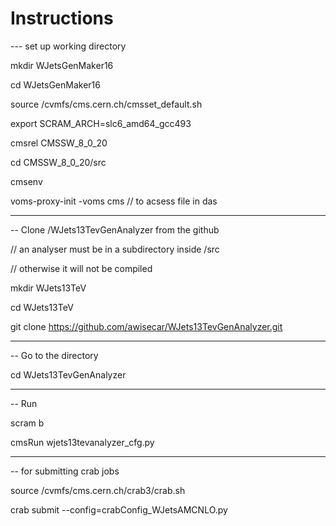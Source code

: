 # Instructions

--- set up working directory

mkdir WJetsGenMaker16

cd WJetsGenMaker16

source /cvmfs/cms.cern.ch/cmsset_default.sh

export SCRAM_ARCH=slc6_amd64_gcc493

cmsrel CMSSW_8_0_20

cd CMSSW_8_0_20/src

cmsenv

voms-proxy-init -voms cms // to acsess file in das

--------------------------------------------------------------------------------

-- Clone /WJets13TevGenAnalyzer from the github

// an analyser must be in a subdirectory inside /src

// otherwise it will not be compiled 

mkdir WJets13TeV

cd WJets13TeV

git clone https://github.com/awisecar/WJets13TevGenAnalyzer.git

--------------------------------------------------------------------------------
-- Go to the directory

cd WJets13TevGenAnalyzer

--------------------------------------------------------------------------------
-- Run

scram b

cmsRun wjets13tevanalyzer_cfg.py

--------------------------------------------------------------------------------
-- for submitting crab jobs

source /cvmfs/cms.cern.ch/crab3/crab.sh

crab submit --config=crabConfig_WJetsAMCNLO.py

